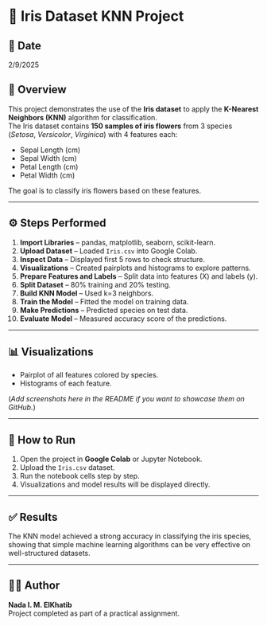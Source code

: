 # 🌸 Iris Dataset KNN Project

## 📅 Date
2/9/2025  

## 📌 Overview
This project demonstrates the use of the **Iris dataset** to apply the **K-Nearest Neighbors (KNN)** algorithm for classification.  
The Iris dataset contains **150 samples of iris flowers** from 3 species (*Setosa*, *Versicolor*, *Virginica*) with 4 features each:  
- Sepal Length (cm)  
- Sepal Width (cm)  
- Petal Length (cm)  
- Petal Width (cm)  

The goal is to classify iris flowers based on these features.

---

## ⚙️ Steps Performed
1. **Import Libraries** – pandas, matplotlib, seaborn, scikit-learn.  
2. **Upload Dataset** – Loaded `Iris.csv` into Google Colab.  
3. **Inspect Data** – Displayed first 5 rows to check structure.  
4. **Visualizations** – Created pairplots and histograms to explore patterns.  
5. **Prepare Features and Labels** – Split data into features (X) and labels (y).  
6. **Split Dataset** – 80% training and 20% testing.  
7. **Build KNN Model** – Used k=3 neighbors.  
8. **Train the Model** – Fitted the model on training data.  
9. **Make Predictions** – Predicted species on test data.  
10. **Evaluate Model** – Measured accuracy score of the predictions.

---

## 📊 Visualizations
- Pairplot of all features colored by species.  
- Histograms of each feature.  

(*Add screenshots here in the README if you want to showcase them on GitHub.*)  

---

## 🚀 How to Run
1. Open the project in **Google Colab** or Jupyter Notebook.  
2. Upload the `Iris.csv` dataset.  
3. Run the notebook cells step by step.  
4. Visualizations and model results will be displayed directly.  

---

## ✅ Results
The KNN model achieved a strong accuracy in classifying the iris species, showing that simple machine learning algorithms can be very effective on well-structured datasets.  

---

## 👩‍💻 Author
**Nada I. M. ElKhatib**  
Project completed as part of a practical assignment.  

